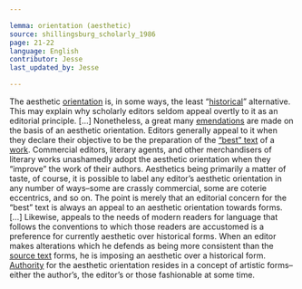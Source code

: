 ```yaml
---

lemma: orientation (aesthetic)
source: shillingsburg_scholarly_1986
page: 21-22
language: English
contributor: Jesse
last_updated_by: Jesse

---
```

The aesthetic [orientation](orientationFormal.html) is, in some ways, the least “[historical](orientationDocumentary.html)” alternative. This may explain why scholarly editors seldom appeal overtly to it as an editorial principle. […] Nonetheless, a great many [emendations](textEmended.html) are made on the basis of an aesthetic orientation. Editors generally appeal to it when they declare their objective to be the preparation of the [“best” text](textIdeal.html) of a [work](work.html). Commercial editors, literary agents, and other merchandisers of literary works unashamedly adopt the aesthetic orientation when they “improve” the work of their authors. Aesthetics being primarily a matter of taste, of course, it is possible to label any editor’s aesthetic orientation in any number of ways–some are crassly commercial, some are coterie eccentrics, and so on. The point is merely that an editorial concern for the “best” text is always an appeal to an aesthetic orientation towards forms. […] Likewise, appeals to the needs of modern readers for language that follows the conventions to which those readers are accustomed is a preference for currently aesthetic over historical forms. When an editor makes alterations which he defends as being more consistent than the [source text](textSource.html) forms, he is imposing an aesthetic over a historical form. [Authority](authority.html) for the aesthetic orientation resides in a concept of artistic forms–either the author’s, the editor’s or those fashionable at some time.
